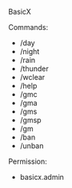 BasicX

Commands:
- /day
- /night
- /rain
- /thunder
- /wclear
- /help
- /gmc
- /gma
- /gms
- /gmsp
- /gm
- /ban
- /unban

Permission:
- basicx.admin
